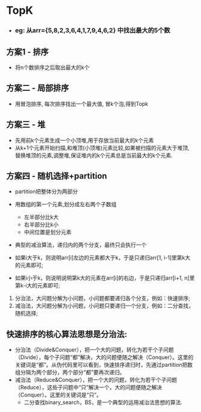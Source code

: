 # TopK

- ### eg: 从arr={5,8,2,3,6,4,1,7,9,4,6,2} 中找出最大的5个数

## 方案1 - 排序
- 将n个数排序之后取出最大的k个

## 方案二 - 局部排序
- 用冒泡排序, 每次排序找出一个最大值, 冒k个泡,得到Topk

## 方案三 - 堆
- 先用前k个元素生成一个小顶堆,用于存放当前最大的k个元素
- 从k+1个元素开始扫描,和堆顶(小顶堆)元素比较,如果被扫描的元素大于堆顶, 替换堆顶的元素,调整堆,保证堆内的k个元素总是当前最大的k个元素.

## 方案四 - 随机选择+partition
- partition把整体分为两部分
- 用数组的第一个元素,划分成左右两个子数组
  - 左半部分比k大
  - 右半部分比k小
  - 中间位置是划分元素

- 典型的减治算法，递归内的两个分支，最终只会执行一个
- 如果i大于k，则说明arr[i]左边的元素都大于k，于是只递归arr[1, i-1]里第k大的元素即可;
- 如果i小于k，则说明说明第k大的元素在arr[i]的右边，于是只递归arr[i+1, n]里第k-i大的元素即可;

1. 分治法，大问题分解为小问题，小问题都要递归各个分支，例如：快速排序;
2. 减治法，大问题分解为小问题，小问题只要递归一个分支，例如：二分查找，随机选择;

## 快速排序的核心算法思想是分治法:
- 分治法（Divide&Conquer），把一个大的问题，转化为若干个子问题（Divide），每个子问题“都”解决，大的问题便随之解决（Conquer）。这里的关键词是“都”。从伪代码里可以看到，快速排序递归时，先通过partition把数组分隔为两个部分，两个部分“都”要再次递归。
- 减治法（Reduce&Conquer），把一个大的问题，转化为若干个子问题（Reduce），这些子问题中“只”解决一个，大的问题便随之解决（Conquer）。这里的关键词是“只”。
  - 二分查找binary_search，BS，是一个典型的运用减治法思想的算法.
